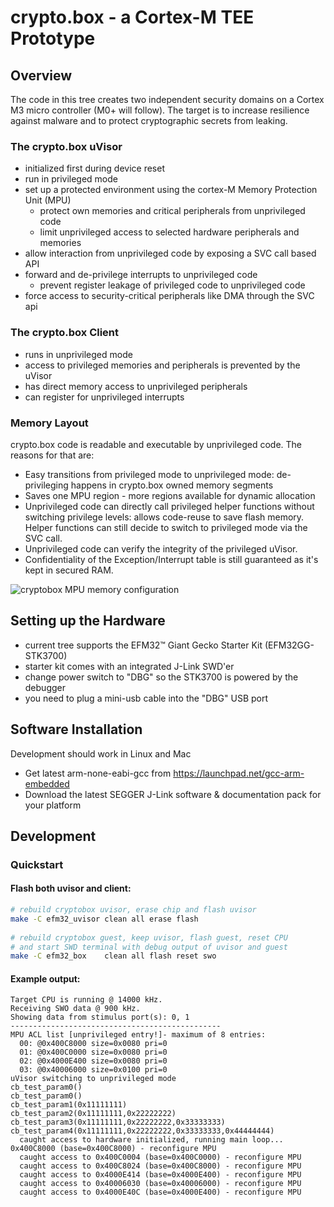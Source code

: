 # crypto.box - a Cortex-M TEE Prototype

## Overview
The code in this tree creates two independent security domains on a
Cortex M3 micro controller (M0+ will follow). The target is to increase
resilience against malware and to protect cryptographic secrets from leaking.

### The crypto.box uVisor
* initialized first during device reset
* run in privileged mode
* set up a protected environment using the cortex-M Memory Protection Unit (MPU)
	* protect own memories and critical peripherals from unprivileged code
	* limit unprivileged access to selected hardware peripherals and memories
* allow interaction from unprivileged code by exposing a SVC call based API
* forward and de-privilege interrupts to unprivileged code
	* prevent register leakage of privileged code to unprivileged code
* force access to security-critical peripherals like DMA through the SVC api

### The crypto.box Client
* runs in unprivileged mode
* access to privileged memories and peripherals is prevented by the uVisor
* has direct memory access to unprivileged peripherals
* can register for unprivileged interrupts

### Memory Layout
crypto.box code is readable and executable by unprivileged code. The reasons for that are:
* Easy transitions from privileged mode to unprivileged mode: de-privileging happens in crypto.box owned memory segments
* Saves one MPU region - more regions available for dynamic allocation
* Unprivileged code can directly call privileged helper functions without switching privilege levels: allows code-reuse to save flash memory. Helper functions can still decide to switch to privileged mode via the SVC call.
* Unprivileged code can verify the integrity of the privileged uVisor.
* Confidentiality of the Exception/Interrupt table is still guaranteed as it's kept in secured RAM.

![cryptobox MPU memory configuration](https://github.com/ARM-RD/cryptobox/raw/images/efm32_uvisor/docs/memory-map.png "cryptobox MPU memory configuration")

## Setting up the Hardware

* current tree supports the EFM32™ Giant Gecko Starter Kit (EFM32GG-STK3700)
* starter kit comes with an integrated J-Link SWD'er
* change power switch to "DBG" so the STK3700 is powered by the debugger
* you need to plug a mini-usb cable into the "DBG" USB port

## Software Installation

Development should work in Linux and Mac
* Get latest arm-none-eabi-gcc from https://launchpad.net/gcc-arm-embedded
* Download the latest SEGGER J-Link software & documentation pack for your platform

## Development
### Quickstart
#### Flash both uvisor and client:
```Bash
# rebuild cryptobox uvisor, erase chip and flash uvisor
make -C efm32_uvisor clean all erase flash
 
# rebuild cryptobox guest, keep uvisor, flash guest, reset CPU
# and start SWD terminal with debug output of uvisor and guest
make -C efm32_box    clean all flash reset swo
```

#### Example output:
```AsciiDoc
Target CPU is running @ 14000 kHz.
Receiving SWO data @ 900 kHz.
Showing data from stimulus port(s): 0, 1
-----------------------------------------------
MPU ACL list [unprivileged entry!]- maximum of 8 entries:
  00: @0x400C8000 size=0x0080 pri=0
  01: @0x400C0000 size=0x0080 pri=0
  02: @0x4000E400 size=0x0080 pri=0
  03: @0x40006000 size=0x0100 pri=0
uVisor switching to unprivileged mode
cb_test_param0()
cb_test_param0()
cb_test_param1(0x11111111)
cb_test_param2(0x11111111,0x22222222)
cb_test_param3(0x11111111,0x22222222,0x33333333)
cb_test_param4(0x11111111,0x22222222,0x33333333,0x44444444)
  caught access to hardware initialized, running main loop...
0x400C8000 (base=0x400C8000) - reconfigure MPU
  caught access to 0x400C0004 (base=0x400C0000) - reconfigure MPU
  caught access to 0x400C8024 (base=0x400C8000) - reconfigure MPU
  caught access to 0x4000E414 (base=0x4000E400) - reconfigure MPU
  caught access to 0x40006030 (base=0x40006000) - reconfigure MPU
  caught access to 0x4000E40C (base=0x4000E400) - reconfigure MPU
```
